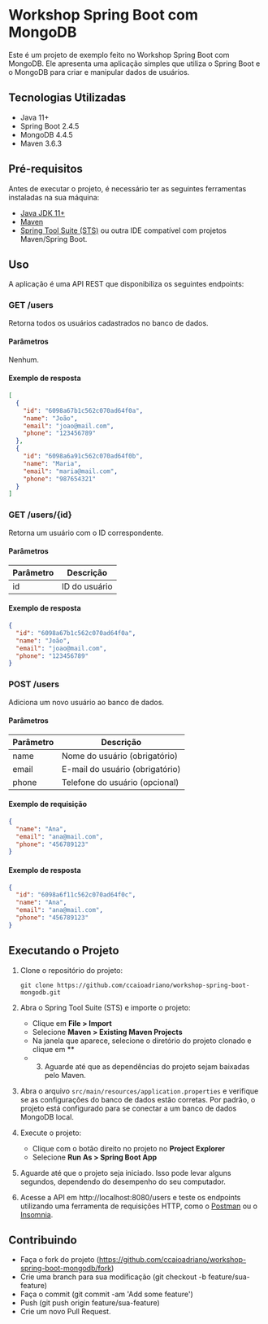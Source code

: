 # Workshop Spring Boot com MongoDB

Este é um projeto de exemplo feito no Workshop Spring Boot com MongoDB. Ele apresenta uma aplicação simples que utiliza o Spring Boot e o MongoDB para criar e manipular dados de usuários.

## Tecnologias Utilizadas

- Java 11+
- Spring Boot 2.4.5
- MongoDB 4.4.5
- Maven 3.6.3

## Pré-requisitos

Antes de executar o projeto, é necessário ter as seguintes ferramentas instaladas na sua máquina:

- [Java JDK 11+](https://www.oracle.com/java/technologies/downloads/)
- [Maven](https://maven.apache.org/)
- [Spring Tool Suite (STS)](https://spring.io/tools) ou outra IDE compatível com projetos Maven/Spring Boot.

## Uso

A aplicação é uma API REST que disponibiliza os seguintes endpoints:

### GET /users

Retorna todos os usuários cadastrados no banco de dados.

#### Parâmetros

Nenhum.

#### Exemplo de resposta

```json
[
  {
    "id": "6098a67b1c562c070ad64f0a",
    "name": "João",
    "email": "joao@mail.com",
    "phone": "123456789"
  },
  {
    "id": "6098a6a91c562c070ad64f0b",
    "name": "Maria",
    "email": "maria@mail.com",
    "phone": "987654321"
  }
]
```

### GET /users/{id}

Retorna um usuário com o ID correspondente.

#### Parâmetros

| Parâmetro | Descrição   |
| --------- | ----------- |
| id        | ID do usuário |

#### Exemplo de resposta

```json
{
  "id": "6098a67b1c562c070ad64f0a",
  "name": "João",
  "email": "joao@mail.com",
  "phone": "123456789"
}
```

### POST /users

Adiciona um novo usuário ao banco de dados.

#### Parâmetros

| Parâmetro | Descrição                   |
| --------- | ---------------------------|
| name      | Nome do usuário (obrigatório)|
| email     | E-mail do usuário (obrigatório)|
| phone     | Telefone do usuário (opcional)|

#### Exemplo de requisição

```json
{
  "name": "Ana",
  "email": "ana@mail.com",
  "phone": "456789123"
}
```

#### Exemplo de resposta

```json
{
  "id": "6098a6f11c562c070ad64f0c",
  "name": "Ana",
  "email": "ana@mail.com",
  "phone": "456789123"
}
```

## Executando o Projeto

1. Clone o repositório do projeto:

   ```
   git clone https://github.com/ccaioadriano/workshop-spring-boot-mongodb.git
   ```
   
2. Abra o Spring Tool Suite (STS) e importe o projeto:
   
   - Clique em **File > Import**
   - Selecione **Maven > Existing Maven Projects**
   - Na janela que aparece, selecione o diretório do projeto clonado e clique em **
   - 3. Aguarde até que as dependências do projeto sejam baixadas pelo Maven.

4. Abra o arquivo `src/main/resources/application.properties` e verifique se as configurações do banco de dados estão corretas. Por padrão, o projeto está configurado para se conectar a um banco de dados MongoDB local.

5. Execute o projeto:

   - Clique com o botão direito no projeto no **Project Explorer**
   - Selecione **Run As > Spring Boot App**
   
6. Aguarde até que o projeto seja iniciado. Isso pode levar alguns segundos, dependendo do desempenho do seu computador.

7. Acesse a API em http://localhost:8080/users e teste os endpoints utilizando uma ferramenta de requisições HTTP, como o [Postman](https://www.postman.com/) ou o [Insomnia](https://insomnia.rest/).

## Contribuindo
- Faça o fork do projeto (https://github.com/ccaioadriano/workshop-spring-boot-mongodb/fork)
- Crie uma branch para sua modificação (git checkout -b feature/sua-feature)
- Faça o commit (git commit -am 'Add some feature')
- Push (git push origin feature/sua-feature)
- Crie um novo Pull Request.
